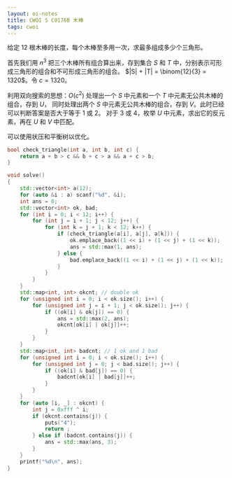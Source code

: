```yaml
---
layout: oi-notes
title: CWOI S C0176B 木棒
tags: cwoi
---
```


给定 12 根木棒的长度，每个木棒至多用一次，求最多组成多少个三角形。

首先我们用 $n^3$ 把三个木棒所有组合算出来，存到集合 $S$ 和 $T$ 中，分别表示可形成三角形的组合和不可形成三角形的组合。
$|S| + |T| = \binom{12}{3} = 1320$。令 $c = 1320$。

利用双向搜索的思想：$O(c^2)$ 处理出一个 $S$ 中元素和一个 $T$ 中元素无公共木棒的组合，存到 $U$，
同时处理出两个 $S$ 中元素无公共木棒的组合，存到 $V$。此时已经可以判断答案是否大于等于 1 或 2。
对于 3 或 4，枚举 $U$ 中元素，求出它的反元素，再在 $U$ 和 $V$ 中匹配。

可以使用状压和平衡树以优化。

```cpp
bool check_triangle(int a, int b, int c) {
    return a + b > c && b + c > a && a + c > b;
}

void solve()
{
    std::vector<int> a(12);
    for (auto &i : a) scanf("%d", &i);
    int ans = 0;
    std::vector<int> ok, bad;
    for (int i = 0; i < 12; i++) {
        for (int j = i + 1; j < 12; j++) {
            for (int k = j + 1; k < 12; k++) {
                if (check_triangle(a[i], a[j], a[k])) {
                    ok.emplace_back((1 << i) + (1 << j) + (1 << k));
                    ans = std::max(1, ans);
                } else {
                    bad.emplace_back((1 << i) + (1 << j) + (1 << k));
                }
            }
        }
    }
    std::map<int, int> okcnt; // double ok
    for (unsigned int i = 0; i < ok.size(); i++) {
        for (unsigned int j = i + 1; j < ok.size(); j++) {
            if ((ok[i] & ok[j]) == 0) {
                ans = std::max(2, ans);
                okcnt[ok[i] | ok[j]]++;
            }
        }
    }
    std::map<int, int> badcnt; // 1 ok and 1 bad
    for (unsigned int i = 0; i < ok.size(); i++) {
        for (unsigned int j = 0; j < bad.size(); j++) {
            if ((ok[i] & bad[j]) == 0) {
                badcnt[ok[i] | bad[j]]++;
            }
        }
    }
    for (auto [i, _] : okcnt) {
        int j = 0xfff ^ i;
        if (okcnt.contains(j)) {
            puts("4");
            return ;
        } else if (badcnt.contains(j)) {
            ans = std::max(ans, 3);
        }
    }
    printf("%d\n", ans);
}
```

